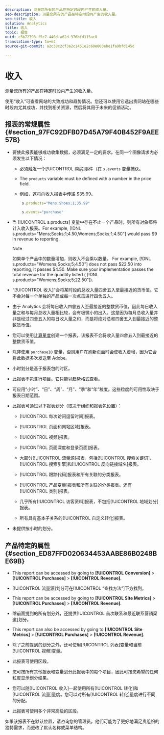```yaml
---
description: 测量您所有的产品在特定时段内产生的收入量。
seo-description: 测量您所有的产品在特定时段内产生的收入量。
seo-title: 收入
solution: Analytics
title: 收入
topic: 报告
uuid: e5b72798-f5c7-440d-a62d-376bfd115ac8
translation-type: tm+mt
source-git-commit: a2c38c2cf3a2c1451e2c60e003ebe1fa9bfd145d

---
```



# 收入

测量您所有的产品在特定时段内产生的收入量。

使用“收入”可查看网站的大致成功和趋势情况。您还可以使用它选出贵网站在哪些时段内尤其成功，并找到相关资源，然后将其用于未来的促销活动。

## 报表的常规属性 {#section_97FC92DFB07D45A79F40B452F9AEE57B}

* 要使此报表能够成功收集数据，必须满足一定的要求。在同一个图像请求内必须发生以下情况：

   * 必须触发一个[!UICONTROL 购买]事件（在 `s.events` 变量捕获。

   * The `products` variable must be defined with a number in the price field.
   * 例如，这将向收入报表中传递 $35.99。

      ```js
       s.products="Mens;Shoes;1;35.99"
      ```

      ```js
       s.events="purchase"
      ```

* 当 [!UICONTROL s.products] 变量中存在不止一个产品时，则所有对象都将计入收入报表。For example, [!DNL s.products="Mens;Socks;1;4.50,Womens;Socks;1;4.50"] would pass $9 in revenue to reporting.

   >[!NOTE]
   >
   >如果单个产品中的数量增加，则收入不会乘以数量。 For example, [!DNL s.products="Womens;Socks;5;4.50"] does not pass $22.50 into reporting, it passes $4.50. Make sure your implementation passes the total revenue for the quantity listed ( [!DNL s.products="Womens;Socks;5;22.50"]).

* “[!UICONTROL 收入]”会将某时段的总收入量四舍五入至最接近的货币值。它不会对每一个单独的产品或每一次点击进行四舍五入。
* 由于 Analytics 会将每日收入四舍五入至最接近的整数货币值，因此每日收入量之和与每月总收入量相比较，会有极微小的出入。这是因为每月总收入量并非是经过四舍五入的每日收入量之和，而是将绝对总和四舍五入到最接近的整数货币值。
* 您可以使用[计算量度](https://marketing.adobe.com/resources/help/en_US/analytics/calcmetrics/)创建一个报表，该报表不会将收入量四舍五入到最接近的整数货币值。
* 除非使用 `purchaseID` 变量，否则用户在刷新页面时会使收入虚增，因为它会将此数据多次发送至 Adobe。
* 小时划分是基于报表包的时区。
* 此报表不包含行项目。它只能以趋势格式查看。
* 可应用“小时”、“日”、“周”、“月”、“季”和“年”粒度。这些粒度的可用性取决于报表日期范围。
* 此报表可通过以下报表划分（取决于组织和报表包设置）：

   * [!UICONTROL 每次访问逗留时间]报表。
   * [!UICONTROL 页面和网站区域]报表。
   * [!UICONTROL 视频]报表。
   * [!UICONTROL 页面深度和登录页面]报表。
   * 大部分[!UICONTROL 流量源]报表，包括[!UICONTROL 搜索关键词]、[!UICONTROL 搜索引擎]和[!UICONTROL 反向链接域名]报表。

   * [!UICONTROL 跟踪代码]报表和所有关联的分类报表。
   * [!UICONTROL 产品变量]报表和所有关联的分类报表。还有[!UICONTROL 类别]报表。

   * 几乎所有[!UICONTROL 访客资料]报表，不包括[!UICONTROL 地域划分]报表。

   * 所有具有基本子关系的[!UICONTROL 自定义转化]报表。

* 未提供按小时的划分。

## 产品特定的属性 {#section_ED87FFD020634453AABE86B0248BE69B}

* This report can be accessed by going to **[!UICONTROL Conversion]** &gt; **[!UICONTROL Purchases]** &gt; **[!UICONTROL Revenue]**.

* [!UICONTROL 流量源]划分可在[!UICONTROL “查找方法”]下方找到。

* This report can be accessed by going to **[!UICONTROL Site Metrics]** &gt; **[!UICONTROL Purchases]** &gt; **[!UICONTROL Revenue]**.

* 除前面提到的所有划分外，还提供[!UICONTROL 首次联系和最近联系营销渠道]划分。

* This report can also be accessed by going to **[!UICONTROL Site Metrics]** &gt; **[!UICONTROL Purchases]** &gt; **[!UICONTROL Revenue]**.

* 除了之前提到的划分之外，还可使用[!UICONTROL 列表]变量和当前[!UICONTROL 视频]变量。

* 此报表可使用区段。

* 您可按所有其他报表和变量划分此报表中的每个项目，因此可按您希望的任何粒度显示划分结果。
* 您可以随[!UICONTROL 收入]一起使用所有[!UICONTROL 转化]和[!UICONTROL 流量]量度。您可以对所有[!UICONTROL 转化]量度进行不同的分配。

* 此报表可使用多个非常高级的区段。

如果该报表不在默认位置，请咨询您的管理员。他们可能为了更好地满足贵组织的独特需求，而更改了默认名称或菜单结构。

